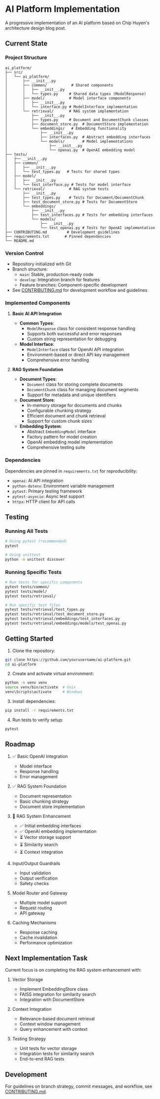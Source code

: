 # AI Platform Implementation

A progressive implementation of an AI platform based on Chip Huyen's architecture design blog post.

## Current State

### Project Structure

```
ai_platform/
├── src/
│   └── ai_platform/
│       ├── __init__.py
│       ├── common/           # Shared components
│       │   ├── __init__.py
│       │   └── types.py     # Shared data types (ModelResponse)
│       ├── model/           # Model interface components
│       │   ├── __init__.py
│       │   └── interface.py # ModelInterface implementation
│       └── retrieval/       # RAG system implementation
│           ├── __init__.py
│           ├── types.py     # Document and DocumentChunk classes
│           ├── document_store.py  # DocumentStore implementation
│           └── embeddings/   # Embedding functionality
│               ├── __init__.py
│               ├── interfaces.py  # Abstract embedding interfaces
│               └── models/        # Model implementations
│                   ├── __init__.py
│                   └── openai.py  # OpenAI embedding model
├── tests/
│   ├── __init__.py
│   ├── common/
│   │   ├── __init__.py
│   │   └── test_types.py   # Tests for shared types
│   ├── model/
│   │   ├── __init__.py
│   │   └── test_interface.py # Tests for model interface
│   └── retrieval/           # RAG system tests
│       ├── __init__.py
│       ├── test_types.py    # Tests for Document/DocumentChunk
│       ├── test_document_store.py # Tests for DocumentStore
│       └── embeddings/
│           ├── __init__.py
│           ├── test_interfaces.py # Tests for embedding interfaces
│           └── models/
│               ├── __init__.py
│               └── test_openai.py # Tests for OpenAI implementation
├── CONTRIBUTING.md         # Development guidelines
├── requirements.txt       # Pinned dependencies
└── README.md
```

### Version Control

* Repository initialized with Git
* Branch structure:
  * `main`: Stable, production-ready code
  * `develop`: Integration branch for features
  * Feature branches: Component-specific development
* See [CONTRIBUTING.md](CONTRIBUTING.md) for development workflow and guidelines

### Implemented Components

1. **Basic AI API Integration**

   - **Common Types**:
     - `ModelResponse` class for consistent response handling
     - Supports both successful and error responses
     - Custom string representation for debugging
   - **Model Interface**:
     - `ModelInterface` class for OpenAI API integration
     - Environment-based or direct API key management
     - Comprehensive error handling
2. **RAG System Foundation**

   - **Document Types**:
     - `Document` class for storing complete documents
     - `DocumentChunk` class for managing document segments
     - Support for metadata and unique identifiers
   - **Document Store**:
     - In-memory storage for documents and chunks
     - Configurable chunking strategy
     - Efficient document and chunk retrieval
     - Support for custom chunk sizes
   - **Embedding System**:
     - Abstract `EmbeddingModel` interface
     - Factory pattern for model creation
     - OpenAI embedding model implementation
     - Comprehensive testing suite

### Dependencies

Dependencies are pinned in `requirements.txt` for reproducibility:

- `openai`: AI API integration
- `python-dotenv`: Environment variable management
- `pytest`: Primary testing framework
- `pytest-asyncio`: Async test support
- `httpx`: HTTP client for API calls

## Testing

### Running All Tests

```bash
# Using pytest (recommended)
pytest

# Using unittest
python -m unittest discover
```

### Running Specific Tests

```bash
# Run tests for specific components
pytest tests/common/
pytest tests/model/
pytest tests/retrieval/

# Run specific test files
pytest tests/retrieval/test_types.py
pytest tests/retrieval/test_document_store.py
pytest tests/retrieval/embeddings/test_interfaces.py
pytest tests/retrieval/embeddings/models/test_openai.py
```

## Getting Started

1. Clone the repository:

```bash
git clone https://github.com/yourusername/ai-platform.git
cd ai-platform
```

2. Create and activate virtual environment:

```bash
python -m venv venv
source venv/bin/activate  # Unix
venv\Scripts\activate     # Windows
```

3. Install dependencies:

```bash
pip install -r requirements.txt
```

4. Run tests to verify setup:

```bash
pytest
```

## Roadmap

1. ✅ Basic OpenAI Integration

   - Model interface
   - Response handling
   - Error management
2. ✅ RAG System Foundation

   - Document representation
   - Basic chunking strategy
   - Document store implementation
3. 🔄 RAG System Enhancement

   - ✅ Initial embedding interfaces
   - ✅ OpenAI embedding implementation
   - ⏳ Vector storage support
   - ⏳ Similarity search
   - ⏳ Context integration
4. Input/Output Guardrails

   - Input validation
   - Output verification
   - Safety checks
5. Model Router and Gateway

   - Multiple model support
   - Request routing
   - API gateway
6. Caching Mechanisms

   - Response caching
   - Cache invalidation
   - Performance optimization

## Next Implementation Task

Current focus is on completing the RAG system enhancement with:

1. Vector Storage

   - Implement EmbeddingStore class
   - FAISS integration for similarity search
   - Integration with DocumentStore
2. Context Integration

   - Relevance-based document retrieval
   - Context window management
   - Query enhancement with context
3. Testing Strategy

   - Unit tests for vector storage
   - Integration tests for similarity search
   - End-to-end RAG tests

## Development

For guidelines on branch strategy, commit messages, and workflow, see [CONTRIBUTING.md](CONTRIBUTING.md).
